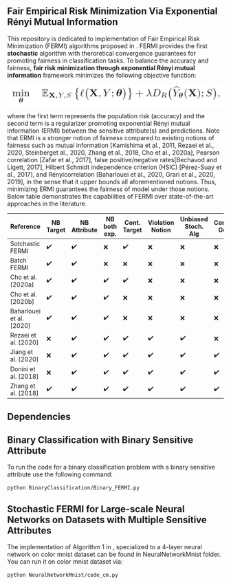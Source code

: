 ## Fair Empirical Risk Minimization Via Exponential Rényi Mutual Information
This repository is dedicated to implementation of Fair Empirical Risk Minimization (FERMI) algorithms proposed in . FERMI provides the first ****stochastic**** algorithm with theroretical convergence guarantees for promoting fairness in classification tasks. To balance the accuracy and fairness, **fair risk minimization through exponential Rényi mutual information** framework minimizes the following objective function:

<div align='center'> 
<img src="General_Framework.png" width="750" align='center'>
</div>

where the first term represents the population risk (accuracy) and the second term is a regularizer promoting exponential Rényi mutual information (ERMI) between the sensitive attribute(s) and predictions. Note that ERMI is a stronger notion of fairness compared to existing notions of fairness such as mutual information [Kamishima et al., 2011, Rezaei et al., 2020, Steinberget al., 2020, Zhang et al., 2018, Cho et al., 2020a], Pearson correlation [Zafar et al., 2017], false positive/negative rates[Bechavod and Ligett, 2017], Hilbert Schmidt independence criterion (HSIC) [Pérez-Suay et al., 2017], and Rényicorrelation [Baharlouei et al., 2020, Grari et al., 2020, 2019], in the sense that it upper bounds all aforementioned notions. Thus, minimizing ERMI guarantees the fairness of model under those notions. Below table demonstrates the capabilities of FERMI over state-of-the-art approaches in the literature.


**Reference** | **NB Target** | **NB Attribute** | **NB both exp.** | **Cont. Target** | **Violation Notion** | **Unbiased Stoch. Alg** | **Convergence Guarantee**
--- | --- | --- | --- | --- | --- | --- | ---
Sotchastic FERMI | :heavy_check_mark: | :heavy_check_mark: | :x: | :heavy_check_mark: | :x: | :x: | :x:
Batch FERMI | :heavy_check_mark: | :heavy_check_mark: | :x: | :x: | :x: | :x: | :x:
Cho et al. [2020a] | :heavy_check_mark: | :heavy_check_mark: | :heavy_check_mark: | :heavy_check_mark: | :x: | :x: | :x:
Cho et al. [2020b] | :heavy_check_mark: | :heavy_check_mark: | :heavy_check_mark: | :x: | :x: | :x: | :x:
Baharlouei et al. [2020] | :heavy_check_mark: | :heavy_check_mark: | :heavy_check_mark: | :x: | :x: | :x: | :x:
Rezaei et al. [2020] | :x: | :heavy_check_mark: | :heavy_check_mark: | :heavy_check_mark: | :heavy_check_mark: | :heavy_check_mark: | :x:
Jiang et al. [2020] | :x: | :heavy_check_mark: | :heavy_check_mark: | :heavy_check_mark: | :heavy_check_mark: | :heavy_check_mark: | :heavy_check_mark:
Donini et al. [2018] | :x: | :heavy_check_mark: | :heavy_check_mark: | :heavy_check_mark: | :heavy_check_mark: | :heavy_check_mark: | :heavy_check_mark:
Zhang et al. [2018] | :heavy_check_mark: | :heavy_check_mark: | :heavy_check_mark: | :heavy_check_mark: | :heavy_check_mark: | :heavy_check_mark: | :heavy_check_mark:

## Dependencies


## Binary Classification with Binary Sensitive Attribute 
To run the code for a binary classification problem with a binary sensitive attribute use the following command:  

```
python BinaryClassification/Binary_FERMI.py 
```


## Stochastic FERMI for Large-scale Neural Networks on Datasets with Multiple Sensitive Attributes
The implementation of Algorithm 1 in , specialized to a 4-layer neural network on color mnist dataset can be found in NeuralNetworkMnist folder. You can run it on color mnist dataset via:

```
python NeuralNetworkMnist/code_cm.py 
```

